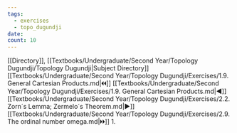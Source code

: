 ```yaml
---
tags:
  - exercises
  - topo_dugundji
date: 
count: 10
---
```

[[Directory]], [[Textbooks/Undergraduate/Second Year/Topology Dugundji/Topology Dugundji|Subject Directory]]
[[Textbooks/Undergraduate/Second Year/Topology Dugundji/Exercises/1.9. General Cartesian Products.md|🞀🞀]] [[Textbooks/Undergraduate/Second Year/Topology Dugundji/Exercises/1.9. General Cartesian Products.md|◀]] [[Textbooks/Undergraduate/Second Year/Topology Dugundji/Exercises/2.2. Zorn´s Lemma; Zermelo´s Theorem.md|▶]] [[Textbooks/Undergraduate/Second Year/Topology Dugundji/Exercises/2.9. The ordinal number omega.md|🞂🞂]]
1. 